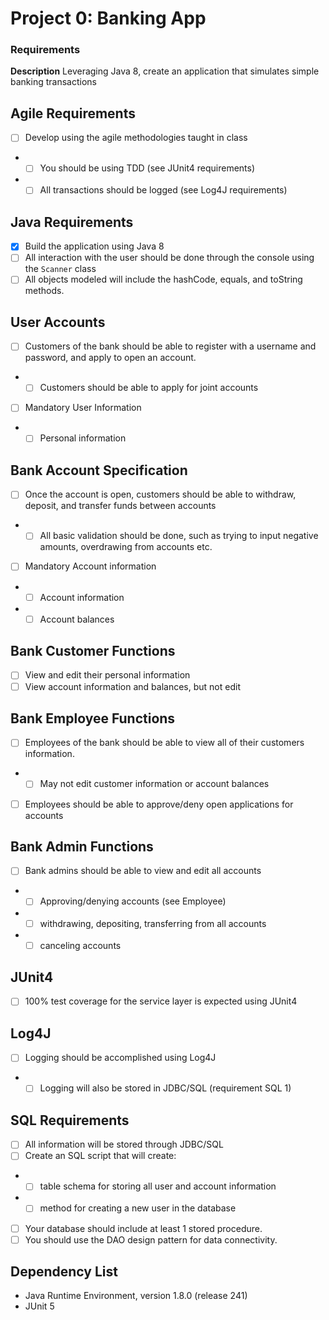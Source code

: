 # Project 0: Banking App

### Requirements

**Description**
Leveraging Java 8, create an application that simulates simple banking transactions

## Agile Requirements
- [ ] Develop using the agile methodologies taught in class
- - [ ] You should be using TDD (see JUnit4 requirements)
- - [ ] All transactions should be logged (see Log4J requirements)

## Java Requirements
- [x]	Build the application using Java 8
- [ ]	All interaction with the user should be done through the console using the `Scanner` class
- [ ]   All objects modeled will include the hashCode, equals, and toString methods.

## User Accounts
- [ ]	Customers of the bank should be able to register with a username and password, and apply to open an account.
- - [ ] Customers should be able to apply for joint accounts
- [ ] Mandatory User Information
- - [ ] Personal information

## Bank Account Specification
- [ ]	Once the account is open, customers should be able to withdraw, deposit, and transfer funds between accounts
- - [ ] All basic validation should be done, such as trying to input negative amounts, overdrawing from accounts etc.
- [ ] Mandatory Account information
- - [ ] Account information
- - [ ] Account balances

## Bank Customer Functions
- [ ] View and edit their personal information
- [ ] View account information and balances, but not edit

## Bank Employee Functions
- [ ]	Employees of the bank should be able to view all of their customers information.
- - [ ] May not edit customer information or account balances
- [ ]	Employees should be able to approve/deny open applications for accounts

## Bank Admin Functions
- [ ]	Bank admins should be able to view and edit all accounts
- - [ ] Approving/denying accounts (see Employee)
- - [ ] withdrawing, depositing, transferring from all accounts
- - [ ] canceling accounts

## JUnit4
- [ ]	100% test coverage for the service layer is expected using JUnit4

## Log4J
- [ ]	Logging should be accomplished using Log4J
- - [ ] Logging will also be stored in JDBC/SQL (requirement SQL 1)

## SQL Requirements
- [ ] All information will be stored through JDBC/SQL
- [ ] Create an SQL script that will create:
- - [ ] table schema for storing all user and account information
- - [ ] method for creating a new user in the database
- [ ] Your database should include at least 1 stored procedure.
- [ ] You should use the DAO design pattern for data connectivity.

## Dependency List
* Java Runtime Environment, version 1.8.0 (release 241)
* JUnit 5
